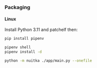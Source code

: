 ### Packaging

#### Linux

Install Python 3.11 and patchelf then:
```bash
pip install pipenv

pipenv shell
pipenv install -d

python -m nuitka ./app/main.py --onefile 
```
